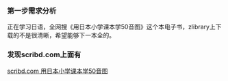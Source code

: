 ### 第一步需求分析
正在学习日语，全网搜《用日本小学课本学50音图》这个本电子书，zlibrary上下载的不是很清晰，希望能够下一本全的。

### 发现scribd.com上面有
[scribd.com 用日本小学课本学50音图](https://www.scribd.com/document/665598179/%E7%94%A8%E6%97%A5%E6%9C%AC%E5%B0%8F%E5%AD%A6%E8%AF%BE%E6%9C%AC%E5%AD%A650%E9%9F%B3%E5%9B%BE-13583772 "scribd.com 用日本小学课本学50音图")
